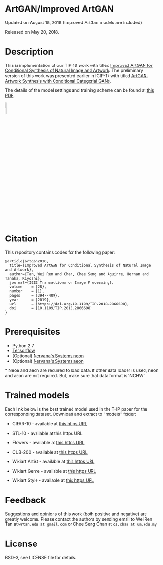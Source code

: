 # ArtGAN/Improved ArtGAN

Updated on August 18, 2018 (Improved ArtGan models are included)

Released on May 20, 2018.

# Description

This is implementation of our TIP-19 work with titled [Improved ArtGAN for Conditional Synthesis of Natural Image and Artwork](https://arxiv.org/abs/1708.09533). The preliminary version of this work was presented earlier in ICIP-17 with titled [ArtGAN: Artwork Synthesis with Conditional Categorial GANs](https://arxiv.org/abs/1702.03410). 

The details of the model settings and training scheme can be found at [this PDF](http://cs-chan.com/doc/ArtGAN_supp.pdf).

<img src="artgan.gif" width="10%">

# Citation
This repository contains codes for the following paper:

```
@article{artgan2018,
  title={Improved ArtGAN for Conditional Synthesis of Natural Image and Artwork},
  author={Tan, Wei Ren and Chan, Chee Seng and Aguirre, Hernan and Tanaka, Kiyoshi},
  journal={IEEE Transactions on Image Processing},
  volume    = {28},
  number    = {1},
  pages     = {394--409},
  year      = {2019},
  url       = {https://doi.org/10.1109/TIP.2018.2866698},
  doi       = {10.1109/TIP.2018.2866698}
}
```

# Prerequisites
- Python 2.7
- [Tensorflow](https://github.com/tensorflow/tensorflow.git)
- (Optional) [Nervana's Systems neon](https://github.com/NervanaSystems/neon.git)
- (Optional) [Nervana's Systems aeon](https://github.com/NervanaSystems/aeon.git)

\* Neon and aeon are required to load data. If other data loader is used, neon and aeon are not required. But, make sure that data format is 'NCHW'.

# Trained models

Each link below is the best trained model used in the T-IP paper for the corresponding dataset. Download and extract to "models" folder:

- CIFAR-10 - available at [this https URL](https://drive.google.com/file/d/1fjBUxRDUrKF2aP44hpuOHEWTiZ0nb0or/view?usp=sharing)

- STL-10 - available at [this https URL](https://drive.google.com/file/d/1FlOrjEtMJ7bPJ1phg6SXRpie4VIgHv_x/view?usp=sharing)

- Flowers - available at [this https URL](https://drive.google.com/file/d/13Xo9uPuB8CK0FJPmn3xJ4HX6zNk_dbW1/view?usp=sharing)

- CUB-200 - available at [this https URL](https://drive.google.com/file/d/1S7vlMKXcMF0_DvB1jJ7OPVpKSjDJhPcY/view?usp=sharing)

- Wikiart Artist - available at [this https URL](https://drive.google.com/file/d/1U6NOx1nwiQL3njfnJbIbgkPy8qeIe7_B/view?usp=sharing)

- Wikiart Genre - available at [this https URL](https://drive.google.com/file/d/1vnkKjAUbbPuAxZNjhj48Sr8GhG1cZBDZ/view?usp=sharing)

- Wikiart Style - available at [this https URL](https://drive.google.com/file/d/1PL9zC9i9Cww8sD2uq00el1fz5HjeTlaP/view?usp=sharing)

# Feedback
Suggestions and opinions of this work (both positive and negative) are greatly welcome. Please contact the authors by sending email to Wei Ren Tan at `wrtan.edu at gmail.com` or Chee Seng Chan at `cs.chan at um.edu.my`

# License
BSD-3, see LICENSE file for details.
